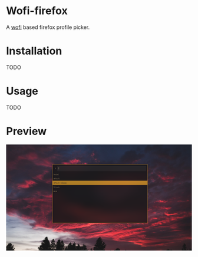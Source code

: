 # Wofi-firefox

A [wofi](https://hg.sr.ht/~scoopta/wofi) based firefox profile picker.

# Installation

TODO

# Usage

TODO

# Preview

![preview](preview.png)
